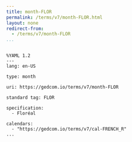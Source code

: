 ```yaml
---
title: month-FLOR
permalink: /terms/v7/month-FLOR.html
layout: none
redirect-from:
  - /terms/v7/month-FLOR
...
```


```

%YAML 1.2
---
lang: en-US

type: month

uri: https://gedcom.io/terms/v7/month-FLOR

standard tag: FLOR

specification:
  - Floréal

calendars:
  - "https://gedcom.io/terms/v7/cal-FRENCH_R"
...

```
